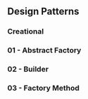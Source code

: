 ## Design Patterns

### Creational

### 01 - Abstract Factory

### 02 - Builder

### 03 - Factory Method